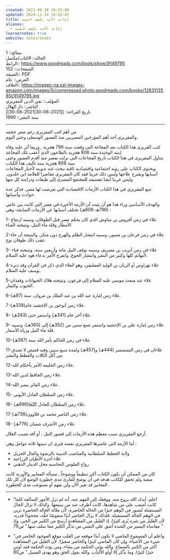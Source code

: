 ```yaml
---
created: 2021-06-30 10:25:00
updated: 2024-11-14 16:52:41
title: إغاثة الأمة بكشف الغمة
aliases:
  - إغاثة الأمة بكشف الغمة
learnernotes: true
website: notes/books
---
```


معالج:: 1  
الحالة:: #كتاب/مكتمل  
الرابط:: <https://www.goodreads.com/book/show/9149795>  
الصفحات:: 152  
الصيغة:: PDF  
الغرض:: عام  
الغلاف:: <https://images-na.ssl-images-amazon.com/images/S/compressed.photo.goodreads.com/books/1283113585i/9149795.jpg>  
المؤلف:: تقي الدين المقريزي  
الناشر:: دار الهلال  
تاريخ القراءة:: [[2021-06-30|2021-06-30]]  
سنة النشر:: 1990

---

من أهم كتب المقريزى رغم صغر حجمه  
والمقريزى أحد أهم المؤرخين المصريين منذ العصور الوسطى وحتى اليوم.

كتب القريزى هذا الكتاب بعد المجاعة التى وقعت سنة 796 هجرية , وربما أثر عليه وفاة إبنته الوحيدة سنة 806 هجرية بالطاعون الذى أعقب تلك المجاعة  
يتناول المقريزى فى هذا الكتاب تاريخ المجاعات التى نزلت بمصر منذ أقدم العصور وحتى سنة 808 هجرية سنة تأليف هذا الكتاب  
ويحتوى الكتاب على رؤية اجتماعية واقتصادية ثاقبة تبحث عند تدوينه لأخبار المجاعات أسبابها ويقترح علاجها وليس ذلك غريبا فقد كان المقريزى معاصرا للعلامة ابن خلدون. وليس غريبا أيضا تقسيمه للمجتمع المصرى إلى طبقات ودراسة كل منها

تتبع المقريزي في هذا الكتاب الأزمات الاقتصادية التي تعرضت لها مصر، فذكر عدة حوادث وأسبابها.

والهدف الأساسي وراء هذا هو أن يثبت أن الأزمة الأخيرة في مصر التي كانت بين عامي (796هـ-808هـ) تختلف أسبابها عن الأزمات السابقة، وهي :

1- غلاء في زمن أفروس بن مناوش الذي كان يحكم مصر قبل الطوفان، وسببه ارتفاع الأمطار وقلة ماء النيل، ونتيجته الفناء.

2-غلاء في زمن فرعان بن مسور، وسببه انتشار الظلم والهرج دون منكر، والنتيجة أن جاء عقب ذلك طوفان نوح.

3- غلاء في زمن أتريب بن مصريم، وسببه توقف النيل مائة وأربعين سنة، ونتيجته فناء البهائم كلها وكثير من البشر وانتشار الجوع، وانفرج الأمر بدعاء هود عليه السلام.

4-غلاء نهراوس أو الريان بن الوليد العمليقي، وهو الغلاء الذي ذكر في القرآن وقد دبره يوسف عليه السلام.

5-غلاء عند مبعث موسى عليه السلام إلى فرعون، ونتيجته هلاك الحيوانات وفقدان الحبوب والثمار.

6-غلاء زمن إمارة عبد الله بن عبد الملك بن مروان، سنة (87هـ).

7-غلاء زمن أنوجور بن الإخشيد عام(338هـ).

8- غلاء آخر عام (341هـ) واستمر حتى (343هـ).

9- غلاء زمن إمارة علي بن الإخشيد واستمر تسع سنين من (352هـ) إلى (360هـ)، وسببه قلة ماء النيل وزياة الأسعار.

10-غلاء في زمن الحاكم بأمر الله سنة (387هـ).

11-غلاءان في زمن المستنصر (444هـ) و(457هـ) ولمدة سبع سنين وفيه قصص لا تصدق من أكل الكلاب والقطط والبشر.

12-غلاء زمن الخليفة الآمر بأحكام الله.

13-غلاء زمن الحافظ لدين الله.

14-غلاء زمن الفائز بنصر الله.

15- غلاء زمن السلطان العادل الأيوبي.

16- غلاء زمن السلطان العادل كَتْبُغَا(696هـ).

17-غلاء زمن الناصر محمد بن قلاوون(736هـ).

18- غلاء زمن الأشرف شعبان (776هـ).

أرجع المقريزي سبب معظم هذه الأزمات إلى قصور النيل ، أو آفة تصيب الغلال.

أما الأزمة التي عاصرها المقريزي نفسه فيرى ان سببها ثلاثة عوامل وهي :

- ولاية الخطط السلطانية والمناصب الدينية بالرشوة والمال الجزيل
- غلاء أجرة الأطيان الزراعية
- رواج الفلوس النحاسية محل الدينار الذهبي

كان من الممكن أن يكون الكتاب أكثر تنظيماً ووضوحاً , مسألة المعايير والأوزنة كانت صعبة ولم تحقق للكاتب هدفه في أن يوضح للقارئ مدى خطورة الوضع لأن كل تلك المعايير قد تغير الأن ولن نفهم أو نستوعب مدى الخطورة .

---

- “اعلم، أيدك الله بروح منه، ووفقك إلى الفهم عنه، أنه لم تزل الأمور السالفة كلما كانت أصعب على من شاهدها، كانت أظرف عند من سمعها. وكذلك لا تزال الحال المستقبلة تُتصور في الوهم خيرًا من الحالة الحاضرة، لأن ملالة الحالة الحاضرة تزين في الوهم الحالة المستقبلة. فلذلك لا يزال الحاضر أبدًا منقوصًا حقُّه، مجحودًا قدره، لأن القليل من شره يُرى كثيرًا، إذ القليل من المشاهدة أرسخ من الكثير من الخبر، وإذ مقاساة اليسير من الشدة أشق على النفس من تذكُّر الكثير مما سلف منها.” ص79 “

- “واعلم أن المسموع الماضي لا يكون أبدًا موقعه من القلب موقع الموجود الحاضر في شيء من الأشياء، وإن كان الماضي كبيرًا والحاضر صغيرًا، لأن القليل من المشاهدة أكثر من الكثير بالسماع. والله يؤتي الحكمة من يشاء، ومن يؤتَ الحكمة فقد أوتي خيرًا كثيرًا، وما يذَّكر إلا أولو الألباب. والله يقول الحق وهو يهدي السبيل.” ص80
